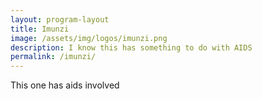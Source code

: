 ```yaml
---
layout: program-layout
title: Imunzi
image: /assets/img/logos/imunzi.png
description: I know this has something to do with AIDS
permalink: /imunzi/
---
```



This one has aids involved
